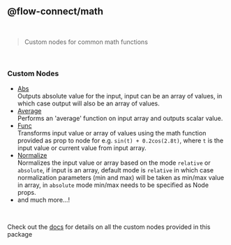 ## @flow-connect/math

<br/>

> Custom nodes for common math functions

<br/>

### Custom Nodes

- [Abs](https://flow-connect.saurabhagat.me/reference/standard-nodes/math/abs.html) <br/>
  Outputs absolute value for the input, input can be an array of values, in which case output will also be an array of values.
- [Average](https://flow-connect.saurabhagat.me/reference/standard-nodes/math/average.html) <br/>
  Performs an 'average' function on input array and outputs scalar value.
- [Func](https://flow-connect.saurabhagat.me/reference/standard-nodes/math/func.html) <br/>
  Transforms input value or array of values using the  math function provided as prop to node for e.g. `sin(t) + 0.2cos(2.8t)`, where `t` is the input value or current value from input array.
- [Normalize](https://flow-connect.saurabhagat.me/reference/standard-nodes/math/normalize.html) <br/>
  Normalizes the input value or array based on the mode `relative` or `absolute`, if input is an array, default mode is `relative` in which case normalization parameters (min and max) will be taken as min/max value in array, in `absolute` mode min/max needs to be specified as Node props.
- and much more...!

<br/>

Check out the [docs](https://flow-connect.saurabhagat.me/reference/standard-nodes/math.html) for details on all the custom nodes provided in this package
